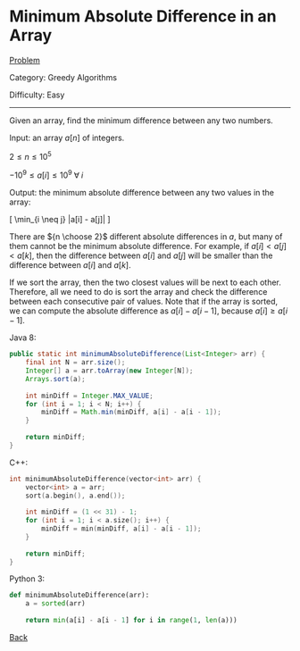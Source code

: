 # Minimum Absolute Difference in an Array

[Problem](https://www.hackerrank.com/challenges/minimum-absolute-difference-in-an-array/problem)

Category: Greedy Algorithms

Difficulty: Easy

---

Given an array, find the minimum difference between any two numbers.

Input: an array $a[n]$ of integers.

$2 \leq n \leq 10^5$

$-10^9 \leq a[i] \leq 10^9 \; \forall \; i$

Output: the minimum absolute difference between any two values in the array:

\[ \min_{i \neq j} |a[i] - a[j]| \]

There are ${n \choose 2}$ different absolute differences in $a$, but many of
them cannot be the minimum absolute difference. For example, if
$a[i] < a[j] < a[k]$, then the difference between $a[i]$ and $a[j]$ will be
smaller than the difference between $a[i]$ and $a[k]$.

If we sort the array, then the two closest values will be next to each other.
Therefore, all we need to do is sort the array and check the difference between
each consecutive pair of values. Note that if the array is sorted, we can
compute the absolute difference as $a[i] - a[i - 1]$, because
$a[i] \geq a[i - 1]$.

Java 8:
```java
public static int minimumAbsoluteDifference(List<Integer> arr) {
    final int N = arr.size();
    Integer[] a = arr.toArray(new Integer[N]);
    Arrays.sort(a);
    
    int minDiff = Integer.MAX_VALUE;
    for (int i = 1; i < N; i++) {
        minDiff = Math.min(minDiff, a[i] - a[i - 1]);
    }
    
    return minDiff;
}
```

C++:
```cpp
int minimumAbsoluteDifference(vector<int> arr) {
    vector<int> a = arr;
    sort(a.begin(), a.end());
    
    int minDiff = (1 << 31) - 1;
    for (int i = 1; i < a.size(); i++) {
        minDiff = min(minDiff, a[i] - a[i - 1]);
    }
    
    return minDiff;
}
```

Python 3:
```python
def minimumAbsoluteDifference(arr):
    a = sorted(arr)
    
    return min(a[i] - a[i - 1] for i in range(1, len(a)))
```

[Back](../../hackerrank.md)
